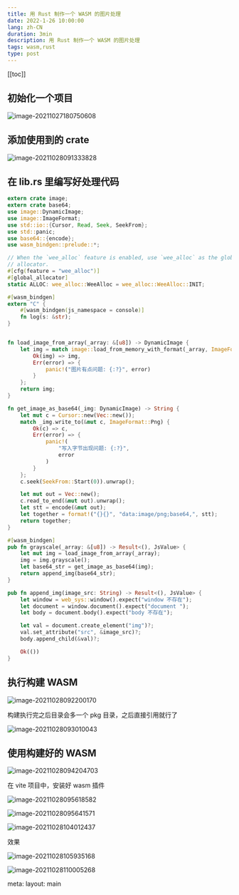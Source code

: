 ```yaml
---
title: 用 Rust 制作一个 WASM 的图片处理
date: 2022-1-26 10:00:00
lang: zh-CN
duration: 3min
description: 用 Rust 制作一个 WASM 的图片处理
tags: wasm,rust
type: post
---
```


[[toc]]

## 初始化一个项目

![image-20211027180750608](https://gitee.com/baiheee/learn-typora-img/raw/master/202110271807935.png)

## 添加使用到的 crate

![image-20211028091333828](https://gitee.com/baiheee/learn-typora-img/raw/master/202201261238984.png)

## 在 lib.rs 里编写好处理代码

```rust
extern crate image;
extern crate base64;
use image::DynamicImage;
use image::ImageFormat;
use std::io::{Cursor, Read, Seek, SeekFrom};
use std::panic;
use base64::{encode};
use wasm_bindgen::prelude::*;

// When the `wee_alloc` feature is enabled, use `wee_alloc` as the global
// allocator.
#[cfg(feature = "wee_alloc")]
#[global_allocator]
static ALLOC: wee_alloc::WeeAlloc = wee_alloc::WeeAlloc::INIT;

#[wasm_bindgen]
extern "C" {
    #[wasm_bindgen(js_namespace = console)]
    fn log(s: &str);
}


fn load_image_from_array(_array: &[u8]) -> DynamicImage {
    let img = match image::load_from_memory_with_format(_array, ImageFormat::Png) {
        Ok(img) => img,
        Err(error) => {
            panic!("图片有点问题: {:?}", error)
        }
    };
    return img;
}

fn get_image_as_base64(_img: DynamicImage) -> String {
    let mut c = Cursor::new(Vec::new());
    match _img.write_to(&mut c, ImageFormat::Png) {
        Ok(c) => c,
        Err(error) => {
            panic!(
                "写入字节出现问题: {:?}",
                error
            )
        }
    };
    c.seek(SeekFrom::Start(0)).unwrap();

    let mut out = Vec::new();
    c.read_to_end(&mut out).unwrap();
    let stt = encode(&mut out);
    let together = format!("{}{}", "data:image/png;base64,", stt);
    return together;
}

#[wasm_bindgen]
pub fn grayscale(_array: &[u8]) -> Result<(), JsValue> {
    let mut img = load_image_from_array(_array);
    img = img.grayscale();
    let base64_str = get_image_as_base64(img);
    return append_img(base64_str);
}

pub fn append_img(image_src: String) -> Result<(), JsValue> {
    let window = web_sys::window().expect("window 不存在");
    let document = window.document().expect("document ");
    let body = document.body().expect("body 不存在");

    let val = document.create_element("img")?;
    val.set_attribute("src", &image_src)?;
    body.append_child(&val)?;

    Ok(())
}
```

## 执行构建 WASM

![image-20211028092200170](https://gitee.com/baiheee/learn-typora-img/raw/master/202110280922212.png)

构建执行完之后目录会多一个 pkg 目录，之后直接引用就行了

![image-20211028093010043](https://gitee.com/baiheee/learn-typora-img/raw/master/202110280930088.png)

## 使用构建好的 WASM

![image-20211028094204703](https://gitee.com/baiheee/learn-typora-img/raw/master/202110280942749.png)

在 vite 项目中，安装好 wasm 插件

![image-20211028095618582](https://gitee.com/baiheee/learn-typora-img/raw/master/202110280956628.png)

![image-20211028095641571](https://gitee.com/baiheee/learn-typora-img/raw/master/202110280956611.png)

![image-20211028104012437](https://gitee.com/baiheee/learn-typora-img/raw/master/202110281040485.png)

效果

![image-20211028105935168](https://gitee.com/baiheee/learn-typora-img/raw/master/202110281059214.png)



![image-20211028110005268](https://gitee.com/baiheee/learn-typora-img/raw/master/202110281100310.png)

<route lang="yaml">
meta:
  layout: main
</route>